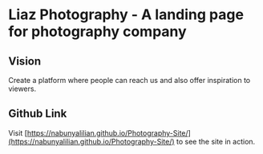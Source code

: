 # Liaz Photography - A landing page for photography company


## Vision
Create a platform where people can reach us and also offer inspiration to viewers.

## Github Link
Visit [https://nabunyalilian.github.io/Photography-Site/](https://nabunyalilian.github.io/Photography-Site/) to see the site in action.